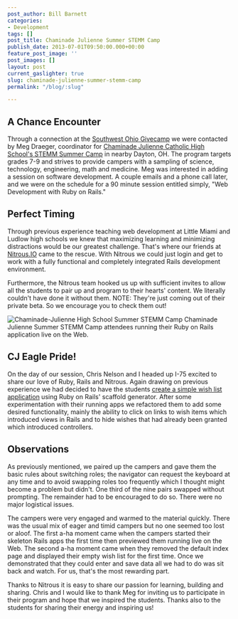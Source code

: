 ```yaml
---
post_author: Bill Barnett
categories:
- Development
tags: []
post_title: Chaminade Julienne Summer STEMM Camp
publish_date: 2013-07-01T09:50:00.000+00:00
feature_post_image: ''
post_images: []
layout: post
current_gaslighter: true
slug: chaminade-julienne-summer-stemm-camp
permalink: "/blog/:slug"

---
```

## A Chance Encounter

Through a connection at the [Southwest Ohio
Givecamp](http://southwestohiogivecamp.org/) we were contacted by Meg
Draeger, coordinator for [Chaminade Julienne Catholic High School's
STEMM Summer Camp](http://www.cjeagles.org/youth-programs/summer-camps/cj-stemm/cj-stemm-gateway-academy-summer-camp) in nearby Dayton, OH.
The program targets grades 7-9 and strives to provide campers with a
sampling of science, technology, engineering, math and medicine. Meg
was interested in adding a session on software development. A couple
emails and a phone call later, and we were on the schedule for a 90
minute session entitled simply, "Web Development with Ruby on Rails."

## Perfect Timing

Through previous experience teaching web development at Little Miami
and Ludlow high schools we knew that maximizing learning and
minimizing distractions would be our greatest challenge. That's where
our friends at [Nitrous.IO](https://www.nitrous.io/) came to the
rescue. With Nitrous we could just login and get to work with a fully
functional and completely integrated Rails development environment.

Furthermore, the Nitrous team hooked us up with sufficient invites to
allow all the students to pair up and program to their hearts'
content. We literally couldn't have done it without them. NOTE:
They're just coming out of their private beta. So we encourage you to
check them out!

![Chaminade-Julienne High School Summer STEMM
Camp](http://gaslight.github.io/posts/assets/images/2013-06-20-cjhs-stemm-camp.jpg)
Chaminade Julienne Summer STEMM Camp
attendees running their Ruby on Rails application live on the
Web.

## CJ Eagle Pride!

On the day of our session, Chris Nelson and I headed up I-75 excited
to share our love of Ruby, Rails and Nitrous. Again drawing on
previous experience we had decided to have the students [create a
simple wish list application](https://gist.github.com/agilous/5788933)
using Ruby on Rails' scaffold generator. After some experimentation
with their running apps we refactored them to add some desired
functionality, mainly the ability to click on links to wish items
which introduced views in Rails and to hide wishes that had already
been granted which introduced controllers.

## Observations

As previously mentioned, we paired up the campers and gave them the
basic rules about switching roles; the navigator can request the
keyboard at any time and to avoid swapping roles too frequently which
I thought might become a problem but didn't. One third of the nine
pairs swapped without prompting. The remainder had to be encouraged to
do so. There were no major logistical issues.

The campers were very engaged and warmed to the material quickly.
There was the usual mix of eager and timid campers but no one seemed
too lost or aloof. The first a-ha moment came when the campers started
their skeleton Rails apps the first time then previewed them running
live on the Web. The second a-ha moment came when they removed the
default index page and displayed their empty wish list for the first
time. Once we demonstrated that they could enter and save data all we
had to do was sit back and watch. For us, that's the most rewarding
part.

Thanks to Nitrous it is easy to share our passion for learning,
building and sharing. Chris and I would like to thank Meg for inviting
us to participate in their program and hope that we inspired the
students. Thanks also to the students for sharing their energy and
inspiring us!
